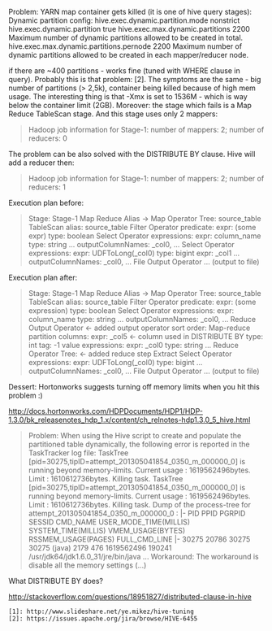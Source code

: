 Problem: YARN map container gets killed (it is one of hive query stages):
Dynamic partition config:
    <property>
    <name>hive.exec.dynamic.partition.mode</name>
    <value>nonstrict</value>
    </property>
    <property>
    <name>hive.exec.dynamic.partition</name>
    <value>true</value>
    </property>
    <property>
    <name>hive.exec.max.dynamic.partitions</name>
    <value>2200</value>
    <description>Maximum number of dynamic partitions allowed to be created in total.</description>
    </property>
    <property>
    <name>hive.exec.max.dynamic.partitions.pernode</name>
    <value>2200</value>
    <description>Maximum number of dynamic partitions allowed to be created in each mapper/reducer node.</description>
    </property>

if there are ~400 partitions - works fine (tuned with WHERE clause in query). Probably this is that problem: [2]. The symptoms are the same - big number of partitions (> 2,5k), container being killed because of high mem usage. The interesting thing is that -Xmx is set to 1536M - which is way below the container limit (2GB). Moreover: the stage which fails is a Map Reduce TableScan stage. And this stage uses only 2 mappers:

> Hadoop job information for Stage-1: number of mappers: 2; number of reducers: 0

The problem can be also solved with the DISTRIBUTE BY clause. Hive will add a reducer then:

> Hadoop job information for Stage-1: number of mappers: 2; number of reducers: 1

Execution plan before:

> Stage: Stage-1
>   Map Reduce
>     Alias -> Map Operator Tree:
>       source_table
>         TableScan
>           alias: source_table
>           Filter Operator
>             predicate:
>               expr: (some expr)
>               type: boolean
>             Select Operator
>               expressions:
>                 expr: column_name
>                 type: string
>                 ...
>               outputColumnNames: _col0, ...
>               Select Operator
>                 expressions:
>                   expr: UDFToLong(_col0)
>                   type: bigint
>                   expr: _col1
>                   ...
>                 outputColumnNames: _col0, ...
>               File Output Operator
>               ... (output to file)

Execution plan after:

>  Stage: Stage-1
>    Map Reduce
>      Alias -> Map Operator Tree:
>        source_table 
>          TableScan
>            alias: source_table
>            Filter Operator
>              predicate:
>                expr: (some expression)
>                type: boolean
>              Select Operator
>                expressions:
>                  expr: column_name
>                  type: string
>                  ...
>                outputColumnNames: _col0, ...
>                Reduce Output Operator <- added output operator
>                  sort order: 
>                  Map-reduce partition columns:
>                    expr: _col5 <- column used in DISTRIBUTE BY
>                    type: int
>                  tag: -1
>                  value expressions:
>                    expr: _col0
>                    type: string
>                  ...
>    Reduce Operator Tree: <- added reduce step
>      Extract
>        Select Operator
>          expressions:
>            expr: UDFToLong(_col0)
>            type: bigint
>            ...
>          outputColumnNames: _col0, ...
>          File Output Operator
>          ... (output to file)

Dessert: Hortonworks suggests turning off memory limits when you hit this problem :)

http://docs.hortonworks.com/HDPDocuments/HDP1/HDP-1.3.0/bk_releasenotes_hdp_1.x/content/ch_relnotes-hdp1.3.0_5_hive.html

> Problem: When using the Hive script to create and populate the partitioned table dynamically, the following error is reported in the TaskTracker log file:
> TaskTree [pid=30275,tipID=attempt_201305041854_0350_m_000000_0] is running beyond memory-limits. Current usage : 1619562496bytes. Limit : 1610612736bytes. Killing task. TaskTree [pid=30275,tipID=attempt_201305041854_0350_m_000000_0] is running beyond memory-limits. Current usage : 1619562496bytes. Limit : 1610612736bytes. Killing task. Dump of the process-tree for attempt_201305041854_0350_m_000000_0 : |- PID PPID PGRPID SESSID CMD_NAME USER_MODE_TIME(MILLIS) SYSTEM_TIME(MILLIS) VMEM_USAGE(BYTES) RSSMEM_USAGE(PAGES) FULL_CMD_LINE |- 30275 20786 30275 30275 (java) 2179 476 1619562496 190241 /usr/jdk64/jdk1.6.0_31/jre/bin/java ...
> Workaround: The workaround is disable all the memory settings (...)

What DISTRIBUTE BY does?

http://stackoverflow.com/questions/18951827/distributed-clause-in-hive

    [1]: http://www.slideshare.net/ye.mikez/hive-tuning
    [2]: https://issues.apache.org/jira/browse/HIVE-6455
